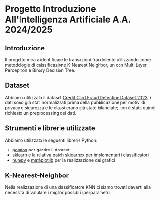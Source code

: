 # Progetto Introduzione All'Intelligenza Artificiale A.A. 2024/2025

## Introduzione

Il progetto mira a identificare le transazioni fraudolente utilizzando come metodologie di calssificazione K-Nearest Neighbor, un con Multi Layer Perceptron e Binary Decision Tree.

## Dataset

Abbiamo utilizzato il dataset [Credit Card Fraud Detection Dataset 2023](https://www.kaggle.com/datasets/nelgiriyewithana/credit-card-fraud-detection-dataset-2023/discussion?sort=undefined), i dati sono già stati normalizzati prima della pubblicazione per motivi di privacy e sicurezza e le classi erano già state bilanciate; non è stato quindi richiesto un preprocessing dei dati.

## Strumenti e librerie utilizzate

Abbiamo utilizzato le seguenti librerie Python:

* [pandas](https://pandas.pydata.org/) per gestire il dataset
* [sklearn](https://scikit-learn.org/dev/index.html) e la relativa patch [sklearnex](https://github.com/uxlfoundation/scikit-learn-intelex) per implementari i classificatori
* [numpy](https://numpy.org/) e [mathplotlib](https://matplotlib.org/) per la realizzazione dei grafici

## K-Nearest-Neighbor

Nella realizzazione di una classificatore KNN ci siamo trovati davanti alla necessità di valutare i miglior possibili iperparametri
